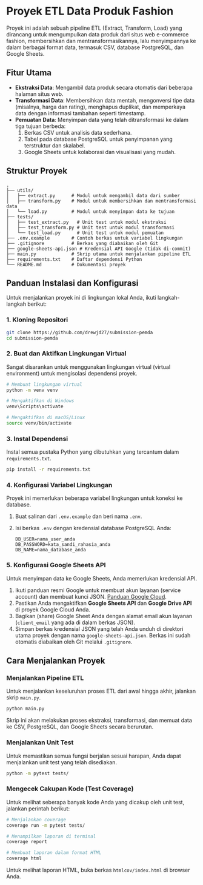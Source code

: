 # Proyek ETL Data Produk Fashion

Proyek ini adalah sebuah pipeline ETL (Extract, Transform, Load) yang dirancang untuk mengumpulkan data produk dari situs web e-commerce fashion, membersihkan dan mentransformasikannya, lalu menyimpannya ke dalam berbagai format data, termasuk CSV, database PostgreSQL, dan Google Sheets.

## Fitur Utama

- **Ekstraksi Data**: Mengambil data produk secara otomatis dari beberapa halaman situs web.
- **Transformasi Data**: Membersihkan data mentah, mengonversi tipe data (misalnya, harga dan rating), menghapus duplikat, dan memperkaya data dengan informasi tambahan seperti timestamp.
- **Pemuatan Data**: Menyimpan data yang telah ditransformasi ke dalam tiga tujuan berbeda:
    1.  Berkas CSV untuk analisis data sederhana.
    2.  Tabel pada database PostgreSQL untuk penyimpanan yang terstruktur dan skalabel.
    3.  Google Sheets untuk kolaborasi dan visualisasi yang mudah.

## Struktur Proyek

```
.
├── utils/
│   ├── extract.py      # Modul untuk mengambil data dari sumber
│   ├── transform.py    # Modul untuk membersihkan dan mentransformasi data
│   └── load.py         # Modul untuk menyimpan data ke tujuan
├── tests/
│   ├── test_extract.py   # Unit test untuk modul ekstraksi
│   ├── test_transform.py # Unit test untuk modul transformasi
│   └── test_load.py      # Unit test untuk modul pemuatan
├── .env.example        # Contoh berkas untuk variabel lingkungan
├── .gitignore          # Berkas yang diabaikan oleh Git
├── google-sheets-api.json # Kredensial API Google (tidak di-commit)
├── main.py             # Skrip utama untuk menjalankan pipeline ETL
├── requirements.txt    # Daftar dependensi Python
└── README.md           # Dokumentasi proyek
```

## Panduan Instalasi dan Konfigurasi

Untuk menjalankan proyek ini di lingkungan lokal Anda, ikuti langkah-langkah berikut:

### 1. Kloning Repositori

```bash
git clone https://github.com/drewjd27/submission-pemda
cd submission-pemda
```

### 2. Buat dan Aktifkan Lingkungan Virtual

Sangat disarankan untuk menggunakan lingkungan virtual (virtual environment) untuk mengisolasi dependensi proyek.

```bash
# Membuat lingkungan virtual
python -m venv venv

# Mengaktifkan di Windows
venv\Scripts\activate

# Mengaktifkan di macOS/Linux
source venv/bin/activate
```

### 3. Instal Dependensi

Instal semua pustaka Python yang dibutuhkan yang tercantum dalam `requirements.txt`.

```bash
pip install -r requirements.txt
```

### 4. Konfigurasi Variabel Lingkungan

Proyek ini memerlukan beberapa variabel lingkungan untuk koneksi ke database.

1.  Buat salinan dari `.env.example` dan beri nama `.env`.
2.  Isi berkas `.env` dengan kredensial database PostgreSQL Anda:

    ```env
    DB_USER=nama_user_anda
    DB_PASSWORD=kata_sandi_rahasia_anda
    DB_NAME=nama_database_anda
    ```

### 5. Konfigurasi Google Sheets API

Untuk menyimpan data ke Google Sheets, Anda memerlukan kredensial API.

1.  Ikuti panduan resmi Google untuk membuat akun layanan (service account) dan membuat kunci JSON. [Panduan Google Cloud](https://cloud.google.com/iam/docs/creating-managing-service-account-keys).
2.  Pastikan Anda mengaktifkan **Google Sheets API** dan **Google Drive API** di proyek Google Cloud Anda.
3.  Bagikan (share) Google Sheet Anda dengan alamat email akun layanan (`client_email` yang ada di dalam berkas JSON).
4.  Simpan berkas kredensial JSON yang telah Anda unduh di direktori utama proyek dengan nama `google-sheets-api.json`. Berkas ini sudah otomatis diabaikan oleh Git melalui `.gitignore`.

## Cara Menjalankan Proyek

### Menjalankan Pipeline ETL

Untuk menjalankan keseluruhan proses ETL dari awal hingga akhir, jalankan skrip `main.py`.

```bash
python main.py
```

Skrip ini akan melakukan proses ekstraksi, transformasi, dan memuat data ke CSV, PostgreSQL, dan Google Sheets secara berurutan.

### Menjalankan Unit Test

Untuk memastikan semua fungsi berjalan sesuai harapan, Anda dapat menjalankan unit test yang telah disediakan.

```bash
python -m pytest tests/
```

### Mengecek Cakupan Kode (Test Coverage)

Untuk melihat seberapa banyak kode Anda yang dicakup oleh unit test, jalankan perintah berikut:

```bash
# Menjalankan coverage
coverage run -m pytest tests/

# Menampilkan laporan di terminal
coverage report

# Membuat laporan dalam format HTML
coverage html
```

Untuk melihat laporan HTML, buka berkas `htmlcov/index.html` di browser Anda.
